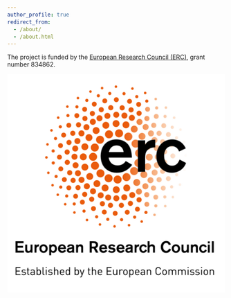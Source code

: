 ```yaml
---
author_profile: true
redirect_from: 
  - /about/
  - /about.html
---
```



The project is funded by the [European Research Council (ERC)](https://erc.europa.eu), grant number 834862.

![ERC](/images/LOGO_ERC.jpg)
